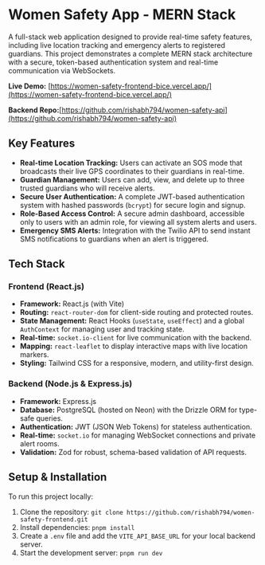 # Women Safety App - MERN Stack

A full-stack web application designed to provide real-time safety features, including live location tracking and emergency alerts to registered guardians. This project demonstrates a complete MERN stack architecture with a secure, token-based authentication system and real-time communication via WebSockets.

**Live Demo:** [https://women-safety-frontend-bice.vercel.app/](https://women-safety-frontend-bice.vercel.app/)

**Backend Repo:**[https://github.com/rishabh794/women-safety-api](https://github.com/rishabh794/women-safety-api)

## Key Features

* **Real-time Location Tracking:** Users can activate an SOS mode that broadcasts their live GPS coordinates to their guardians in real-time.
* **Guardian Management:** Users can add, view, and delete up to three trusted guardians who will receive alerts.
* **Secure User Authentication:** A complete JWT-based authentication system with hashed passwords (`bcrypt`) for secure login and signup.
* **Role-Based Access Control:** A secure admin dashboard, accessible only to users with an admin role, for viewing all system alerts and users.
* **Emergency SMS Alerts:** Integration with the Twilio API to send instant SMS notifications to guardians when an alert is triggered.

## Tech Stack

### Frontend (React.js)
* **Framework:** React.js (with Vite)
* **Routing:** `react-router-dom` for client-side routing and protected routes.
* **State Management:** React Hooks (`useState`, `useEffect`) and a global `AuthContext` for managing user and tracking state.
* **Real-time:** `socket.io-client` for live communication with the backend.
* **Mapping:** `react-leaflet` to display interactive maps with live location markers.
* **Styling:** Tailwind CSS for a responsive, modern, and utility-first design.

### Backend (Node.js & Express.js)
* **Framework:** Express.js
* **Database:** PostgreSQL (hosted on Neon) with the Drizzle ORM for type-safe queries.
* **Authentication:** JWT (JSON Web Tokens) for stateless authentication.
* **Real-time:** `socket.io` for managing WebSocket connections and private alert rooms.
* **Validation:** Zod for robust, schema-based validation of API requests.

## Setup & Installation

To run this project locally:

1.  Clone the repository:
    `git clone https://github.com/rishabh794/women-safety-frontend.git`
2.  Install dependencies:
    `pnpm install`
3.  Create a `.env` file and add the `VITE_API_BASE_URL` for your local backend server.
4.  Start the development server:
    `pnpm run dev`

